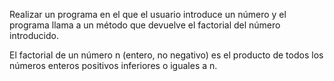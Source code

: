 Realizar un programa en el que el usuario introduce un número y el programa llama a un método que devuelve el factorial del número introducido.

El factorial de un número n (entero, no negativo) es el producto de todos los números enteros positivos inferiores o iguales a n.